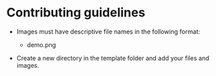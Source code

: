 # Contributing guidelines

- Images must have descriptive file names in the following format:
  - demo.png

- Create a new directory in the template folder and add your files and images.
